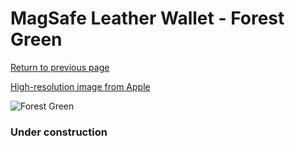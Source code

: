 # MagSafe Leather Wallet - Forest Green

[Return to previous page](/wallet)

[High-resolution image from Apple](https://store.storeimages.cdn-apple.com/8756/as-images.apple.com/is/MPPT3?wid=4500&hei=4500&fmt=png)

<div style="width: 384px"><img src="/everysource/MPPT3.png" alt="Forest Green"></div>

### Under construction
